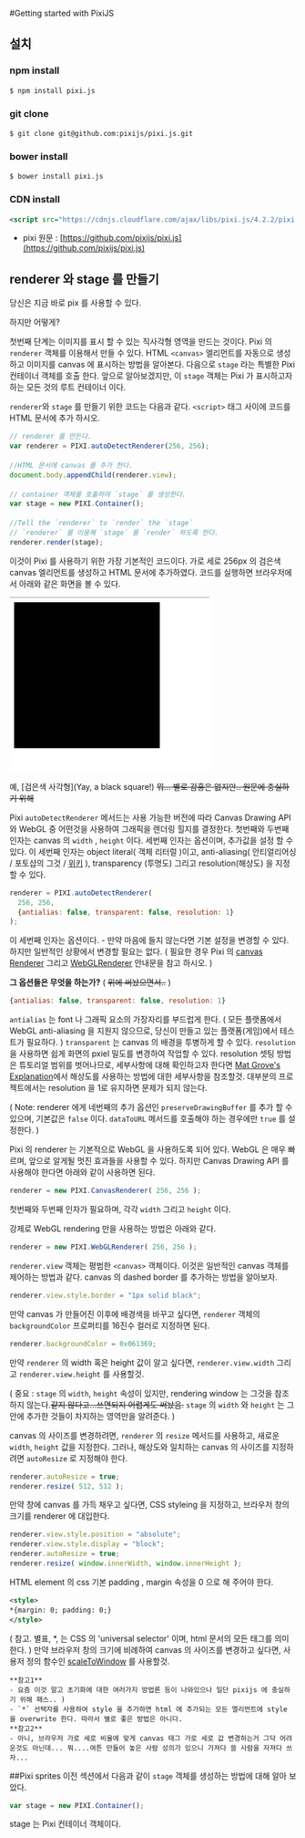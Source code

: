 #Getting started with PixiJS
## 설치

### npm install
```
$ npm install pixi.js
```

### git clone
```
$ git clone git@github.com:pixijs/pixi.js.git
```

### bower install
```
$ bower install pixi.js
```

### CDN install
```xml
<script src="https://cdnjs.cloudflare.com/ajax/libs/pixi.js/4.2.2/pixi.min.js"></script>
```

- pixi 원문 : [https://github.com/pixijs/pixi.js](https://github.com/pixijs/pixi.js)


## renderer 와 stage 를 만들기
당신은 지금 바로 pix 를 사용할 수 있다.

하지만 어떻게?

첫번째 단계는 이미지를 표시 할 수 있는 직사각형 영역을 만드는 것이다. Pixi 의 `renderer` 객체를 이용해서 만들 수 있다. HTML `<canvas>` 엘리먼트를 자동으로 생성하고 이미지를 canvas 에 표시하는 방법을 알아본다. 다음으로 `stage` 라는 특별한 Pixi 컨테이너 객체를 호출 한다. 앞으로 알아보겠지만, 이 `stage` 객체는 Pixi 가 표시하고자 하는 모든 것의 루트 컨테이너 이다.

`renderer`와 `stage` 를 만들기 위한 코드는 다음과 같다. `<script>` 태그 사이에 코드를 HTML 문서에 추가 하시오.

```js
// renderer 를 만든다.
var renderer = PIXI.autoDetectRenderer(256, 256);

//HTML 문서에 canvas 를 추가 한다.
document.body.appendChild(renderer.view);

// container 객체를 호출하여 `stage` 를 생성한다.
var stage = new PIXI.Container();

//Tell the `renderer` to `render` the `stage`
// `renderer` 를 이용해 `stage` 를 `render` 하도록 한다.
renderer.render(stage);
```

이것이 Pixi 를 사용하기 위한 가장 기본적인 코드이다. 가로 세로 256px 의 검은색 canvas 엘리먼트를 생성하고 HTML 문서에 추가하였다. 코드를 실행하면 브라우저에서 아래와 같은 화면을 볼 수 있다.

![화면](images/start/img_1.png)

예, [검은색 사각형](Yay, a black square!) ~~뭐... 별로 감흥은 없지만.. 원문에 충실하기 위해~~

Pixi `autoDetectRenderer` 메서드는 사용 가능한 버전에 따라 Canvas Drawing API 와 WebGL 중 어떤것을 사용하여 그래픽을 렌더링 힐지를 결정한다. 첫번째와 두번째 인자는 canvas 의 `width` , `height` 이다. 세번째 인자는 옵션이며, 추가값을 설정 할 수 있다. 이 세번째 인자는 object literal( 객체 리터럴 )이고, anti-aliasing( 안티얼리어싱 / 포토샵의 그것 / [위키](https://namu.wiki/w/%EC%95%88%ED%8B%B0%EC%97%90%EC%9D%BC%EB%A6%AC%EC%96%B4%EC%8B%B1) ), transparency (투명도) 그리고 resolution(해상도) 을 지정할 수 있다.

```js
renderer = PIXI.autoDetectRenderer(
  256, 256,
  {antialias: false, transparent: false, resolution: 1}
);
```

이 세번째 인자는 옵션이다. - 만약 마음에 들지 않는다면 기본 설정을 변경할 수 있다. 하지만 일반적인 상황에서 변경할 필요는 없다. ( 필요한 경우 Pixi 의 [canvas Renderer](http://pixijs.download/release/docs/PIXI.CanvasRenderer.html) 그리고 [WebGLRenderer](http://pixijs.download/release/docs/PIXI.WebGLRenderer.html) 안내문을 참고 하시오. )

**그 옵션들은 무엇을 하는가?** ( ~~위에 써놨으면서..~~ )
```js
{antialias: false, transparent: false, resolution: 1}
```
`antialias` 는 font 나 그래픽 요소의 가장자리를 부드럽게 한다. ( 모든 플랫폼에서 WebGL anti-aliasing 을 지원지 않으므로, 당신이 만들고 있는 플랫폼(게임)에서 테스트가 필요하다. )
`transparent` 는 canvas 의 배경을 투병하게 할 수 있다.
`resolution` 을 사용하면 쉽게 화면의 pxiel 밀도를 변경하여 작업할 수 있다. resolution 셋팅 방법은 튜토리얼 범위를 벗어나므로, 세부사항에 대해 확인하고자 한다면 [Mat Grove's Explanation](http://www.goodboydigital.com/pixi-js-v2-fastest-2d-webgl-renderer/)에서 해상도를 사용하는 방법에 대한 세부사항을 참조할것. 대부분의 프로젝트에서는 resolution 을 1로 유지하면 문제가 되지 않는다.

( Note: renderer 에게 네번째의 추가 옵션인 `preserveDrawingBuffer` 를 추가 할 수 있으며, 기본값은 `false` 이다. `dataToURL` 메서드를 호출해야 하는 경우에만 `true` 를 설정한다. )

Pixi 의 renderer 는 기본적으로  WebGL 을 사용하도록 되어 있다. WebGL 은 매우 빠르며, 앞으로 알게될 멋진 효과들을 사용할 수 있다. 하지만 Canvas Drawing API 를 사용해야 한다면 아래와 같이 사용하면 된다.

```js
renderer = new PIXI.CanvasRenderer( 256, 256 );
```

첫번째와 두번째 인자가 필요하며, 각각 `width` 그리고 `height` 이다.

강제로 WebGL rendering 만을 사용하는 방법은 아래와 같다.
```js
renderer = new PIXI.WebGLRenderer( 256, 256 );
```

`renderer.view` 객체는 평범한 `<canvas>` 객체이다. 이것은 일반적인 canvas 객체를 제어하는 방법과 같다. canvas 의 dashed border 를 추가하는 방법을 알아보자.

```js
renderer.view.style.border = "1px solid black";
```

만약 canvas 가 만들어진 이후에 배경색을 바꾸고 싶다면, `renderer` 객체의 `backgroundColor` 프로퍼티를 16진수 컬러로 지정하면 된다.
```js
renderer.backgroundColor = 0x061369;
```
만약 `renderer` 의 width 혹은 height 값이 알고 싶다면, `renderer.view.width` 그리고 `renderer.view.height` 를 사용할것.

( 중요 : `stage` 의 `width`, `height` 속성이 있지만, rendering window 는 그것을 참조하지 않는다.~~같지 않다고...쓰면되지 어렵게도 써놨음.~~ `stage` 의 `width` 와 `height` 는 그 안에 추가한 것들이 차지하는 영역만을 알려준다. )

canvas 의 사이즈를 변경하려면, `renderer` 의 `resize` 메서드를 사용하고, 새로운 `width`, `height` 값을 지정한다. 그러나, 해상도와 일치하는 canvas 의 사이즈를 지정하려면 `autoResize` 로 지정해야 한다.

```js
renderer.autoResize = true;
renderer.resize( 512, 512 );
```

만약 창에 canvas 를 가득 채우고 싶다면, CSS styleing 을 지정하고, 브라우저 창의 크기를 renderer 에 대입한다.
```js
renderer.view.style.position = "absolute";
renderer.view.style.display = "block";
renderer.autoResize = true;
renderer.resize( window.innerWidth, window.innerHeight );
```

HTML element 의 css 기본 padding , margin 속성을 0 으로 해 주어야 한다. 
```xml
<style>
*{margin: 0; padding: 0;}
</style>
```
( 참고. 별표, *, 는 CSS 의 'universal selector' 이며, html 문서의 모든 태그를 의미한다. )
만약 브라우저 창의 크기에 비례하여 canvas 의 사이즈를 변경하고 싶다면, 사용저 정의 함수인 [scaleToWindow](https://github.com/kittykatattack/scaleToWindow) 를 사용할것.
```
**참고1**
- 요즘 이것 말고 초기화에 대한 여러가지 방법론 등이 나와있으나 일단 pixijs 에 충실하기 위해 패스.. )
- `*` 선택자를 사용하여 style 을 추가하면 html 에 추가되는 모든 엘리먼트에 style 을 overwrite 한다. 따라서 별로 좋은 방법은 아니다.
**참고2**
- 아니, 브라우저 가로 세로 비율에 맞게 canvas 태그 가로 세로 값 변경하는거 그닥 어려운것도 아닌데... 뭐....여튼 만들어 놓은 사람 성의가 있으니 가져다 쓸 사람을 자져다 쓰자...
```


##Pixi sprites
이전 섹션에서 다음과 같이 `stage` 객체를 생성하는 방법에 대해 알아 보았다.

```js
var stage = new PIXI.Container();
```
stage 는 Pixi 컨테이너 객체이다. 
